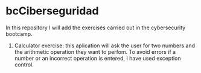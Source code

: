 # bcCiberseguridad
In this repository I will add the exercises carried out in the cybersecurity bootcamp.
1) Calculator exercise: this aplication will ask the user for two numbers and the arithmetic operation they want to perfom. To avoid errors if a number or an incorrect operation is entered, I have used exception control.
